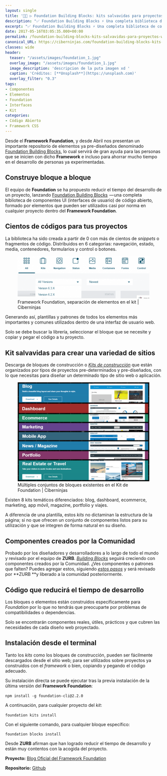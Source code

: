 ```yaml
---
layout: single
title: '👨‍💻 ▷ Foundation Building Blocks: kits salvavidas para proyectos web'
description: "✅ Foundation Building Blocks ⚡️ Una completa biblioteca de componentes con la que generar interfaces de usuario de código abierto con el Framework Foundation"
excerpt: "✅ Foundation Building Blocks ⚡️ Una completa biblioteca de componentes con la que generar interfaces de usuario de código abierto con el Framework Foundation"
date: 2017-05-16T03:05:35.000+00:00
permalink: /foundation-building-blocks-kits-salvavidas-para-proyectos-web
canonical_URL: https://ciberninjas.com/foundation-building-blocks-kits-salvavidas-para-proyectos-web
classes: wide
header:
  teaser: "/assets/images/foundation_1.jpg"
  overlay_image: "/assets/images/foundation_1.jpg"
  image_description: 'descripcion de la puta imagen xd '
  caption: 'Créditos: [**Unsplash**](https://unsplash.com)'
  overlay_filter: "0.3"
tags:
- Componentes
- Elementos
- Foundation
- Interfaces
- Kit
categories:
- Código Abierto
- Framework CSS
---
```


Desde el **Framework Foundation**, y desde Abril nos presentan un importante repositorio de elementos ya pre-diseñados denominado [Foundation Building Blocks](https://kutt.it/foundationuso), lo cual servirá de gran ayuda para las personas que se inicien con dicho **Framework** e incluso para ahorrar mucho tiempo en el desarrollo de personas ya experimentadas.

## Construye bloque a bloque

El equipo de **Foundation** se ha propuesto reducir el tiempo del desarrollo de un proyecto, lanzando [Foundation Building Blocks](   https://kutt.it/foundationblocks)  — una completa biblioteca de componentes UI (interfaces de usuario) de código abierto, formado por elementos que pueden ser utilizados casi por norma en cualquier proyecto dentro del **Framework Foundation**.

## Cientos de códigos para tus proyectos

La biblioteca ha sido creada a partir de 0 con más de cientos de _snippets_ o fragmentos de código. Distribuidos en 6 categorías: navegación, estado, media, contenedores, formularios y control o botones.

<figure>
    <a href="/assets/images/foundation-separacion-elementos.png" class="image-popup"><img src="/assets/images/foundation-separacion-elementos.png"></a>
    <figcaption>Framework Foundation, separación de elementos en el kit | Ciberninjas</figcaption>
</figure>

Generando así, plantillas y patrones de todos los elementos más importantes y comunes utilizados dentro de una interfaz de usuario web.

<script async src="https://pagead2.googlesyndication.com/pagead/js/adsbygoogle.js"></script>
<ins class="adsbygoogle"
     style="display:block; text-align:center;"
     data-ad-layout="in-article"
     data-ad-format="fluid"
     data-ad-client="ca-pub-9630764103400456"
     data-ad-slot="3229974124"></ins>
<script>
     (adsbygoogle = window.adsbygoogle || []).push({});
</script>

Solo se debe buscar la librería, seleccionar el bloque que se necesite y copiar y pegar el código a tu proyecto.

## Kit salvavidas para crear una variedad de sitios

Descarga de bloques de construcción o [_Kits de construcción_](https://kutt.it/foundationkits) que están organizados por tipos de proyectos pre-determinados y pre-diseñados, con lo que necesitas para diseñar un determinado tipo de sitio web o aplicación.

<figure>
    <a href="/assets/images/multiples-bloques.png" class="image-popup"><img src="/assets/images/multiples-bloques.png"></a>
    <figcaption>Múltiples conjuntos de bloques existentes en el Kit de Foundation | Ciberninjas</figcaption>
</figure>

Existen 8 kits temáticos diferenciados: blog, dashboard, ecommerce, marketing, app móvil, magazine, portfolio y viajes.

A diferencia de una plantilla, estos _kits_ no dictaminan la estructura de la página; si no que ofrecen un conjunto de componentes listos para su utilización y que se integren de forma natural en su diseño.

## Componentes creados por la Comunidad

Probado por los diseñadores y desarrolladores a lo largo de todo el mundo y revisado por el equipo de **ZURB**. [_Building Blocks_](https://kutt.it/foundationblocks) seguirá creciendo con componentes creados por la Comunidad. ¿Ves componentes o patrones que falten? Puedes agregar estos, siguiendo [_estos pasos_](https://kutt.it/foundationuso) y será revisado por **ZURB **y liberado a la comunidad posteriormente.

## Código que reducirá el tiempo de desarrollo

Los bloques o elementos están construidos específicamente para _Foundation_ por lo que no tendrás que preocuparte por problemas de compatibilidades o dependencias.

<script async src="https://pagead2.googlesyndication.com/pagead/js/adsbygoogle.js"></script>
<ins class="adsbygoogle"
     style="display:block; text-align:center;"
     data-ad-layout="in-article"
     data-ad-format="fluid"
     data-ad-client="ca-pub-9630764103400456"
     data-ad-slot="3229974124"></ins>
<script>
     (adsbygoogle = window.adsbygoogle || []).push({});
</script>

Solo se encontrarán componentes reales, útiles, prácticos y que cubren las necesidades de cada diseño web proyectado.

## Instalación desde el terminal

Tanto los _kits_ como los bloques de construcción, pueden ser fácilmente descargados desde el sitio web; para ser utilizados sobre proyectos ya construidos con el _framework_ o bien, copiando y pegando el código adecuado.

Su instalación directa se puede ejecutar tras la previa instalación de la última versión del **Framework Foundation**:

`npm install -g foundation-cli@2.2.0`

A continuación, para cualquier proyecto del _kit_:

`foundation kits install`

Con el siguiente comando, para cualquier bloque específico:

```
foundation blocks install
```

Desde **ZURB** afirman que han logrado reducir el tiempo de desarrollo y están muy contentos con la acogida del proyecto.

**Proyecto:** [Blog Oficial del Framework Foundation](https://kutt.it/foundationblocks "Enlace a la Blog Oficial del Framework Foundation")

**Repositorio:** [Github](https://kutt.it/foundationgithub "Enlace a la Página Web Oficial del Repositorio de Github del Framework Foundation")
